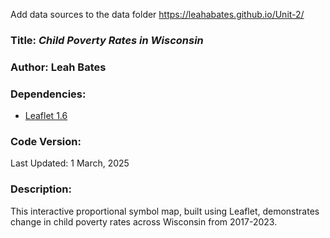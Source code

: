 Add data sources to the data folder
https://leahabates.github.io/Unit-2/
### **Title:** *Child Poverty Rates in Wisconsin*

### **Author:** Leah Bates

### **Dependencies:**
* [Leaflet 1.6](https://leafletjs.com/reference-1.6.0.html)

### **Code Version:**
Last Updated: 1 March, 2025

### **Description:**
This interactive proportional symbol map, built using Leaflet, demonstrates change in child poverty rates across Wisconsin from 2017-2023.
